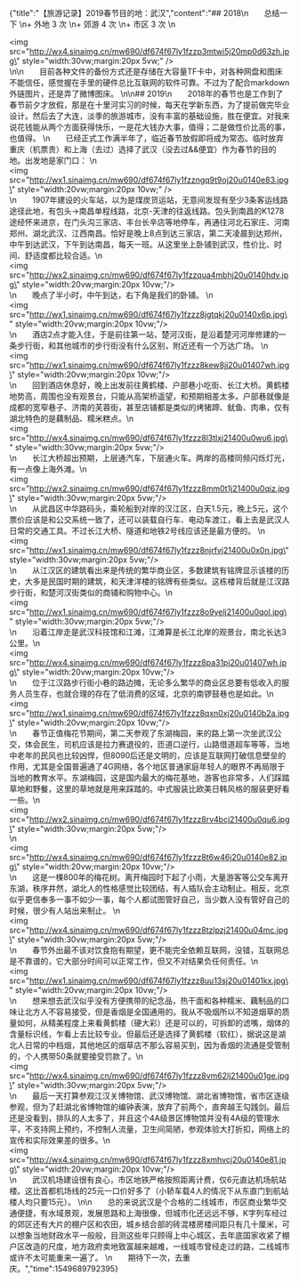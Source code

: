 {"title":"【旅游记录】2019春节目的地：武汉","content":"## 2018\n&emsp;&emsp;总结一下  \n+ 外地 3 次  \n+ 郊游 4 次  \n+ 市区 3 次  \n<div><img src=\"http://wx4.sinaimg.cn/mw690/df674f67ly1fzzp3mtwi5j20mp0d63zh.jpg\" style=\"width:30vw;margin:20px 5vw;\" /></div>        \n\n&emsp;&emsp;目前各种文件的备份方式还是存储在大容量TF卡中，对各种网盘和图床不能信任，感觉握在手里的硬件总比互联网的软件可靠。不过为了配合markdown外链图片，还是弄了微博图床。  \n\n## 2019\n&emsp;&emsp;2018年的春节也是工作到了春节前夕才放假，那是在十里河实习的时候，每天在学新东西，为了提前做完毕业设计。然后去了大连，淡季的旅游城市，没有丰富的基础设施，胜在便宜。对我来说花钱能从两个方面获得快乐，一是花大钱办大事，值得；二是做性价比高的事，也值得。  \n&emsp;&emsp;已经正式工作满半年了，临近春节放假即将成为常态。临时放弃重庆（机票贵）和上海（去过）选择了武汉（没去过&&便宜）作为春节的目的地。出发地是家门口：  \n<div><img src=\"http://wx1.sinaimg.cn/mw690/df674f67ly1fzzngq9t9oj20u0140e83.jpg\" style=\"width:20vw;margin:20px 10vw;\" /></div>  \n&emsp;&emsp;1907年建设的火车站，以为是煤炭货运站，无意间发现有至少3条客运线路途径此地，有包头→南昌单程线路，北京-天津的往返线路。包头到南昌的K1278途经怀来进京，在门头沟三家店、丰台长辛店等地停车，再通往河北石家庄、河南郑州、湖北武汉、江西南昌。恰好是晚上8点到达三家店，第二天凌晨到达郑州，中午到达武汉，下午到达南昌，每天一班。从这里坐上卧铺到武汉，性价比、时间、舒适度都比较合适。\n<div><img src=\"http://wx2.sinaimg.cn/mw690/df674f67ly1fzzqua4mbhj20u0140hdv.jpg\" style=\"width:20vw;margin:20px 10vw;\"/></div>    \n&emsp;&emsp;晚点了半小时，中午到达，右下角是我们的卧铺。  \n<div><img src=\"http://wx1.sinaimg.cn/mw690/df674f67ly1fzzz8jgtqkj20u0140x6p.jpg\" style=\"width:20vw;margin:20px 10vw;\"/></div> \n&emsp;&emsp;酒店2点才能入住，于是前往第一站，楚河汉街，是沿着楚河河岸修建的一条步行街，和其他城市的步行街没有什么区别，附近还有一个万达广场。  \n<div><img src=\"http://wx1.sinaimg.cn/mw690/df674f67ly1fzzz8kew8jj20u01407wh.jpg\" style=\"width:20vw;margin:20px 10vw;\"/></div>   \n&emsp;&emsp;回到酒店休息好，晚上出发前往黄鹤楼、户部巷小吃街、长江大桥。黄鹤楼地势高，周围也没有观景台，只能从高架桥遥望，和预期相差太多。户部巷就像是成都的宽窄巷子、济南的芙蓉街，甚至店铺都是类似的烤猪蹄、鱿鱼、肉串，仅有湖北特色的是藕制品、糯米糕点。\n<div><img src=\"http://wx4.sinaimg.cn/mw690/df674f67ly1fzzz8l3tlxj21400u0wu6.jpg\" style=\"width:30vw;margin:20px 5vw;\"/></div>   \n&emsp;&emsp;长江大桥超出预期，上层通汽车，下层通火车。两岸的高楼同频闪烁灯光，有一点像上海外滩。\n<div><img src=\"http://wx2.sinaimg.cn/mw690/df674f67ly1fzzz8mm0t1j21400u0qiz.jpg\" style=\"width:30vw;margin:20px 5vw;\"/></div>  \n&emsp;&emsp;从武昌区中华路码头，乘轮船到对岸的汉江区，白天1.5元，晚上5元，这个票价应该是和公交系统一致了，还可以装载自行车、电动车渡江，看上去是武汉人日常的交通工具。不过长江大桥、隧道和地铁2号线应该还是最方便的。  \n<div><img src=\"http://wx1.sinaimg.cn/mw690/df674f67ly1fzzz8njrfvj21400u0x0n.jpg\" style=\"width:30vw;margin:20px 5vw;\"/></div>  \n&emsp;&emsp;从江汉区的建筑看出来是传统的繁华商业区，多数建筑有铭牌显示该楼的历史，大多是民国时期的建筑，和天津洋楼的铭牌有些类似。这栋楼背后就是江汉路步行街，和楚河汉街类似的商铺和购物中心。\n<div><img src=\"http://wx1.sinaimg.cn/mw690/df674f67ly1fzzz8o9yelj21400u0qol.jpg\" style=\"width:30vw;margin:20px 5vw;\"/></div>   \n&emsp;&emsp;沿着江岸走是武汉科技馆和江滩，江滩算是长江北岸的观景台，南北长达3公里。\n<div><img src=\"http://wx4.sinaimg.cn/mw690/df674f67ly1fzzz8pa31pj20u01407wh.jpg\" style=\"width:20vw;margin:20px 10vw;\"/></div>   \n&emsp;&emsp;位于江汉路步行街小巷的路边摊，无论多么繁华的商业区总要有低收入的服务人员生存，也就合理的存在了低消费的区域，北京的南锣鼓巷也是如此。\n<div><img src=\"http://wx1.sinaimg.cn/mw690/df674f67ly1fzzz8qxn0xj20u0140b2a.jpg\" style=\"width:20vw;margin:20px 10vw;\"/></div>\n&emsp;&emsp;春节正值梅花节期间，第二天参观了东湖梅园，来的路上第一次坐武汉公交，体会民生，司机应该是拉力赛退役的，匝道口逆行，山路借道超车等等，当地中老年的民风也比较凶悍，但8090后还是文明的，应该是互联网打破信息壁垒的作用，尤其是全国普遍通了4G网络，各个地区普通家庭年轻人的眼界不再局限于当地的教育水平。东湖梅园，这是国内最大的梅花基地，游客也非常多，人们踩踏草地和野餐，这里的草地就是用来踩踏的。中式服装比欧美日韩风格的服装更好看一些。\n<div><img src=\"http://wx2.sinaimg.cn/mw690/df674f67ly1fzzz8rv4bcj21400u0qu6.jpg\" style=\"width:30vw;margin:20px 5vw;\"/></div>\n<div><img src=\"http://wx4.sinaimg.cn/mw690/df674f67ly1fzzz8t6w46j20u0140e82.jpg\" style=\"width:20vw;margin:20px 10vw;\"/></div>     \n&emsp;&emsp;这是一棵800年的梅花树。离开梅园时下起了小雨，大量游客等公交车离开东湖，秩序井然，湖北人的性格感觉比较团结，有人插队会主动制止。相反，北京似乎更信奉多一事不如少一事，每个人都试图管好自己，当少数人没有管好自己的时候，很少有人站出来制止。  \n<div><img src=\"http://wx4.sinaimg.cn/mw690/df674f67ly1fzzz8tzlpzj21400u04mc.jpg\" style=\"width:30vw;margin:20px 5vw;\"/></div>  \n&emsp;&emsp;春节外出最不该对饮食抱有期望，更不能完全依赖互联网，没错，互联网总是不靠谱的，它大部分时间可以正常工作，但又不对结果负任何责任。\n<div><img src=\"http://wx1.sinaimg.cn/mw690/df674f67ly1fzzz8uu13sj20u01401kx.jpg\" style=\"width:20vw;margin:20px 10vw;\"/></div>\n&emsp;&emsp;想来想去武汉似乎没有方便携带的纪念品，热干面和各种糯米、藕制品的口味让北方人不容易接受，但是香烟是全国通用的。我从不吸烟所以不知道烟草的质量如何，从精美程度上来看黄鹤楼（硬大彩）还是可以的，可拆卸的滤嘴，烟体的含量标识线，乍看上去比较专业。但最后还是选择了黄鹤楼（软红），据说这是湖北人日常的中档烟，其他地区的烟草店不那么容易买到，因为香烟的流通是受管制的，个人携带50条就要接受罚款了。\n<div><img src=\"http://wx4.sinaimg.cn/mw690/df674f67ly1fzzz8vm62lj21400u01ge.jpg\" style=\"width:30vw;margin:20px 5vw;\"/></div>\n&emsp;&emsp;最后一天打算参观江汉关博物馆、武汉博物馆、湖北省博物馆，省市区逐级参观，但为了赶湖北省博物馆的编钟表演，放弃了前两个，直奔越王勾践剑。最后还是没看到，排队的人太多了，并且这个4A级景区博物馆并没有4A级的管理水平，不支持网上预约，不控制人流量，卫生间简陋，参观体验大打折扣，网络上的宣传和实际效果差的很多。\n<div><img src=\"http://wx4.sinaimg.cn/mw690/df674f67ly1fzzz8xmhvcj20u0140e81.jpg\" style=\"width:20vw;margin:20px 10vw;\"/></div>  \n&emsp;&emsp;武汉机场建设很有良心，市区地铁严格按照距离计费，仅6元直达机场航站楼。这比首都机场线的25元一口价好多了（小轿车载4人的情况下从东直门到航站楼人均只要15元）。  \n\n&emsp;&emsp;总的来说武汉是个合格的二线城市，市区商业繁华交通便捷，有水域景观，发展思路和上海很像，但城市化还远远不够，K字列车经过的郊区还有大片的棚户区和农田，城乡结合部的砖混楼房楼间距只有几十厘米，可以想象当地财政水平一般般，目测这些年只顾得上中心城区，去年底国家收紧了棚户区改造的尺度，地方政府卖地致富越来越难，一线城市曾经走过的路，二线城市或许不太可能重来一遍了。  \n&emsp;&emsp;期待下一次，去重庆。","time":1549689792395}